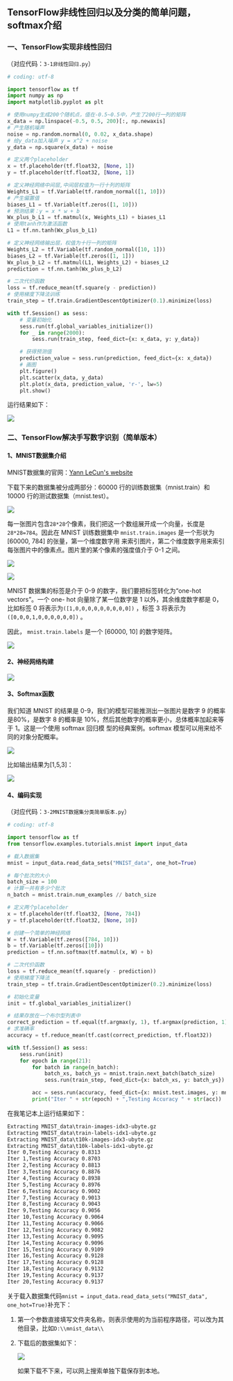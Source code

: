 ## TensorFlow非线性回归以及分类的简单问题，softmax介绍

### 一、TensorFlow实现非线性回归

（对应代码：`3-1非线性回归.py`）

``` python
# coding: utf-8

import tensorflow as tf
import numpy as np
import matplotlib.pyplot as plt

# 使用numpy生成200个随机点，值在-0.5~0.5中，产生了200行一列的矩阵
x_data = np.linspace(-0.5, 0.5, 200)[:, np.newaxis]
# 产生随机噪声
noise = np.random.normal(0, 0.02, x_data.shape)
# 给y_data加入噪声 y = x^2 + noise
y_data = np.square(x_data) + noise

# 定义两个placeholder
x = tf.placeholder(tf.float32, [None, 1])
y = tf.placeholder(tf.float32, [None, 1])

# 定义神经网络中间层,中间层权值为一行十列的矩阵
Weights_L1 = tf.Variable(tf.random_normal([1, 10]))
# 产生偏置值
biases_L1 = tf.Variable(tf.zeros([1, 10]))
# 预测结果：y = x * w + b
Wx_plus_b_L1 = tf.matmul(x, Weights_L1) + biases_L1
# 使用tanh作为激活函数
L1 = tf.nn.tanh(Wx_plus_b_L1)

# 定义神经网络输出层，权值为十行一列的矩阵
Weights_L2 = tf.Variable(tf.random_normal([10, 1]))
biases_L2 = tf.Variable(tf.zeros([1, 1]))
Wx_plus_b_L2 = tf.matmul(L1, Weights_L2) + biases_L2
prediction = tf.nn.tanh(Wx_plus_b_L2)

# 二次代价函数
loss = tf.reduce_mean(tf.square(y - prediction))
# 使用梯度下降法训练
train_step = tf.train.GradientDescentOptimizer(0.1).minimize(loss)

with tf.Session() as sess:
    # 变量初始化
    sess.run(tf.global_variables_initializer())
    for _ in range(2000):
        sess.run(train_step, feed_dict={x: x_data, y: y_data})

    # 获得预测值
    prediction_value = sess.run(prediction, feed_dict={x: x_data})
    # 画图
    plt.figure()
    plt.scatter(x_data, y_data)
    plt.plot(x_data, prediction_value, 'r-', lw=5)
    plt.show()
```

运行结果如下：

![](https://img-1256179949.cos.ap-shanghai.myqcloud.com/18-10-8-15616302.jpg)

### 二、TensorFlow解决手写数字识别（简单版本）

#### 1、MNIST数据集介绍

MNIST数据集的官网：[Yann LeCun's website](http://yann.lecun.com/exdb/mnist/)

下载下来的数据集被分成两部分：60000 行的训练数据集（mnist.train）和 10000 行的测试数据集（mnist.test）。

![](https://img-1256179949.cos.ap-shanghai.myqcloud.com/18-10-8-21661076.jpg)

每一张图片包含`28*28`个像素，我们把这一个数组展开成一个向量，长度是`28*28=784`。因此在
 MNIST 训练数据集中 `mnist.train.images` 是一个形状为 [60000, 784] 的张量，第一个维度数字用
来索引图片，第二个维度数字用来索引每张图片中的像素点。图片里的某个像素的强度值介于 0-1 之间。

![](https://img-1256179949.cos.ap-shanghai.myqcloud.com/18-10-8-36607474.jpg)

![](https://img-1256179949.cos.ap-shanghai.myqcloud.com/18-10-8-96119059.jpg)

MNIST 数据集的标签是介于 0-9 的数字，我们要把标签转化为“one-hot vectors”。一个 one-
hot 向量除了某一位数字是 1 以外，其余维度数字都是 0，比如标签 0 将表示为`([1,0,0,0,0,0,0,0,0,0])`
，标签 3 将表示为`([0,0,0,1,0,0,0,0,0,0])` 。

因此， `mnist.train.labels` 是一个 [60000, 10] 的数字矩阵。

![](https://img-1256179949.cos.ap-shanghai.myqcloud.com/18-10-8-50265880.jpg)

#### 2、神经网络构建

![](https://img-1256179949.cos.ap-shanghai.myqcloud.com/18-10-8-25158586.jpg)

#### 3、Softmax函数

我们知道 MNIST 的结果是 0-9，我们的模型可能推测出一张图片是数字 9 的概率是80%，是数字 8
 的概率是 10%，然后其他数字的概率更小，总体概率加起来等于 1。这是一个使用 softmax 回归模
型的经典案例。softmax 模型可以用来给不同的对象分配概率。

![](https://img-1256179949.cos.ap-shanghai.myqcloud.com/18-10-8-96955391.jpg)

比如输出结果为[1,5,3]：

![](https://img-1256179949.cos.ap-shanghai.myqcloud.com/18-10-8-57443260.jpg)

#### 4、编码实现

（对应代码：`3-2MNIST数据集分类简单版本.py`）

``` python
# coding: utf-8

import tensorflow as tf
from tensorflow.examples.tutorials.mnist import input_data

# 载入数据集
mnist = input_data.read_data_sets("MNIST_data", one_hot=True)

# 每个批次的大小
batch_size = 100
# 计算一共有多少个批次
n_batch = mnist.train.num_examples // batch_size

# 定义两个placeholder
x = tf.placeholder(tf.float32, [None, 784])
y = tf.placeholder(tf.float32, [None, 10])

# 创建一个简单的神经网络
W = tf.Variable(tf.zeros([784, 10]))
b = tf.Variable(tf.zeros([10]))
prediction = tf.nn.softmax(tf.matmul(x, W) + b)

# 二次代价函数
loss = tf.reduce_mean(tf.square(y - prediction))
# 使用梯度下降法
train_step = tf.train.GradientDescentOptimizer(0.2).minimize(loss)

# 初始化变量
init = tf.global_variables_initializer()

# 结果存放在一个布尔型列表中
correct_prediction = tf.equal(tf.argmax(y, 1), tf.argmax(prediction, 1))  # argmax返回一维张量中最大的值所在的位置
# 求准确率
accuracy = tf.reduce_mean(tf.cast(correct_prediction, tf.float32))

with tf.Session() as sess:
    sess.run(init)
    for epoch in range(21):
        for batch in range(n_batch):
            batch_xs, batch_ys = mnist.train.next_batch(batch_size)
            sess.run(train_step, feed_dict={x: batch_xs, y: batch_ys})

        acc = sess.run(accuracy, feed_dict={x: mnist.test.images, y: mnist.test.labels})
        print("Iter " + str(epoch) + ",Testing Accuracy " + str(acc))
```

在我笔记本上运行结果如下：

``` xml
Extracting MNIST_data\train-images-idx3-ubyte.gz
Extracting MNIST_data\train-labels-idx1-ubyte.gz
Extracting MNIST_data\t10k-images-idx3-ubyte.gz
Extracting MNIST_data\t10k-labels-idx1-ubyte.gz
Iter 0,Testing Accuracy 0.8313
Iter 1,Testing Accuracy 0.8703
Iter 2,Testing Accuracy 0.8813
Iter 3,Testing Accuracy 0.8876
Iter 4,Testing Accuracy 0.8938
Iter 5,Testing Accuracy 0.8976
Iter 6,Testing Accuracy 0.9002
Iter 7,Testing Accuracy 0.9013
Iter 8,Testing Accuracy 0.9043
Iter 9,Testing Accuracy 0.9056
Iter 10,Testing Accuracy 0.9064
Iter 11,Testing Accuracy 0.9066
Iter 12,Testing Accuracy 0.9082
Iter 13,Testing Accuracy 0.9095
Iter 14,Testing Accuracy 0.9096
Iter 15,Testing Accuracy 0.9109
Iter 16,Testing Accuracy 0.9128
Iter 17,Testing Accuracy 0.9128
Iter 18,Testing Accuracy 0.9132
Iter 19,Testing Accuracy 0.9137
Iter 20,Testing Accuracy 0.9137
```

关于载入数据集代码`mnist = input_data.read_data_sets("MNIST_data", one_hot=True)`补充下：

1. 第一个参数直接填写文件夹名称，则表示使用的为当前程序路径，可以改为其他目录，比如`D:\\mnist_data\\`

2. 下载后的数据集如下：

   ![](https://img-1256179949.cos.ap-shanghai.myqcloud.com/18-10-8-52299788.jpg)

   如果下载不下来，可以网上搜索单独下载保存到本地。
   
 
   







